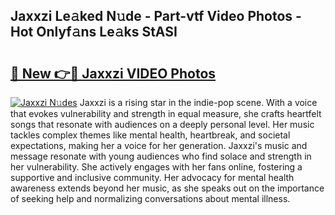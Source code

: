 ## Jaxxzi Le𝚊ked N𝚞de - Part-vtf Video Photos - Hot Onlyf𝚊ns Le𝚊ks StASI

# <h2><a href="http://ab72609.deff.icu/?id=Jaxxzi">🔗 New 👉🔴 Jaxxzi VIDEO Photos</a></h2>

[![Jaxxzi N𝚞des](https://i.imgur.com/rIISA9y.gif)](http://ab72609.deff.icu/?id=Jaxxzi)
Jaxxzi is a rising star in the indie-pop scene. With a voice that evokes vulnerability and strength in equal measure, she crafts heartfelt songs that resonate with audiences on a deeply personal level. Her music tackles complex themes like mental health, heartbreak, and societal expectations, making her a voice for her generation. Jaxxzi's music and message resonate with young audiences who find solace and strength in her vulnerability. She actively engages with her fans online, fostering a supportive and inclusive community. Her advocacy for mental health awareness extends beyond her music, as she speaks out on the importance of seeking help and normalizing conversations about mental illness.
